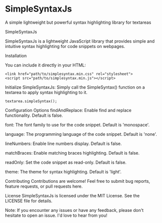 # SimpleSyntaxJs
A simple lightweight but powerful syntax highlighting library for textareas

SimpleSyntaxJs

SimpleSyntaxJs is a lightweight JavaScript library that provides simple and intuitive syntax highlighting for code snippets on webpages.

Installation

You can include it directly in your HTML:

```
<link href="path/to/simplesyntax.min.css" rel="stylesheet">
<script src="path/to/simplesyntax.min.js"></script>
```

Initialize SimpleSyntaxJs: 
Simply call the SimpleSyntax() function on a textarea to apply syntax highlighting to it.
```
textarea.simpleSyntax();
```
Configuration Options
findAndReplace: Enable find and replace functionality. Default is false.

font: The font family to use for the code snippet. Default is 'monospace'.

language: The programming language of the code snippet. Default is 'none'.

lineNumbers: Enable line numbers display. Default is false.

matchBraces: Enable matching braces highlighting. Default is false.

readOnly: Set the code snippet as read-only. Default is false.

theme: The theme for syntax highlighting. Default is 'light'.

Contributing
Contributions are welcome! Feel free to submit bug reports, feature requests, or pull requests here.

License
SimpleSyntaxJs is licensed under the MIT License. See the LICENSE file for details.

Note: If you encounter any issues or have any feedback, please don't hesitate to open an issue. I'd love to hear from you!
